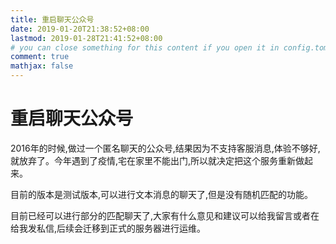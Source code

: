 ```yaml
---
title: 重启聊天公众号
date: 2019-01-20T21:38:52+08:00
lastmod: 2019-01-28T21:41:52+08:00
# you can close something for this content if you open it in config.toml.
comment: true
mathjax: false
---
```


# 重启聊天公众号

2016年的时候,做过一个匿名聊天的公众号,结果因为不支持客服消息,体验不够好,就放弃了。今年遇到了疫情,宅在家里不能出门,所以就决定把这个服务重新做起来。

目前的版本是测试版本,可以进行文本消息的聊天了,但是没有随机匹配的功能。

目前已经可以进行部分的匹配聊天了,大家有什么意见和建议可以给我留言或者在给我发私信,后续会迁移到正式的服务器进行运维。

